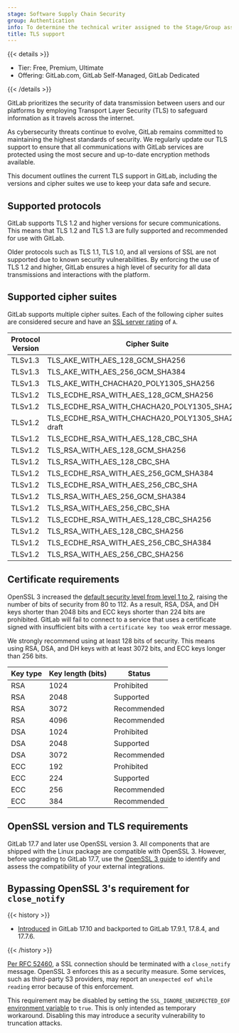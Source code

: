 ```yaml
---
stage: Software Supply Chain Security
group: Authentication
info: To determine the technical writer assigned to the Stage/Group associated with this page, see https://handbook.gitlab.com/handbook/product/ux/technical-writing/#assignments
title: TLS support
---
```


{{< details >}}

- Tier: Free, Premium, Ultimate
- Offering: GitLab.com, GitLab Self-Managed, GitLab Dedicated

{{< /details >}}

GitLab prioritizes the security of data transmission between users and our
platforms by employing Transport Layer Security (TLS) to safeguard information
as it travels across the internet.

As cybersecurity threats continue to evolve, GitLab remains committed to maintaining the
highest standards of security. We regularly update our TLS support to ensure
that all communications with GitLab services are protected using the most secure
and up-to-date encryption methods available.

This document outlines the current TLS support in GitLab, including the versions
and cipher suites we use to keep your data safe and secure.

## Supported protocols

GitLab supports TLS 1.2 and higher versions for secure communications. This
means that TLS 1.2 and TLS 1.3 are fully supported and recommended for use with
GitLab.

Older protocols such as TLS 1.1, TLS 1.0, and all versions of SSL are not
supported due to known security vulnerabilities. By enforcing the use of TLS 1.2
and higher, GitLab ensures a high level of security for all data transmissions
and interactions with the platform.

## Supported cipher suites

GitLab supports multiple cipher suites. Each of the following cipher suites are considered
secure and have an [SSL server rating](https://github.com/ssllabs/research/wiki/SSL-Server-Rating-Guide)
of `A`.

| Protocol Version | Cipher Suite |
|------------------|--------------|
| TLSv1.3 | TLS_AKE_WITH_AES_128_GCM_SHA256 |
| TLSv1.3 | TLS_AKE_WITH_AES_256_GCM_SHA384 |
| TLSv1.3 | TLS_AKE_WITH_CHACHA20_POLY1305_SHA256 |
| TLSv1.2 | TLS_ECDHE_RSA_WITH_AES_128_GCM_SHA256 |
| TLSv1.2 | TLS_ECDHE_RSA_WITH_CHACHA20_POLY1305_SHA256 |
| TLSv1.2 | TLS_ECDHE_RSA_WITH_CHACHA20_POLY1305_SHA256-draft |
| TLSv1.2 | TLS_ECDHE_RSA_WITH_AES_128_CBC_SHA |
| TLSv1.2 | TLS_RSA_WITH_AES_128_GCM_SHA256 |
| TLSv1.2 | TLS_RSA_WITH_AES_128_CBC_SHA |
| TLSv1.2 | TLS_ECDHE_RSA_WITH_AES_256_GCM_SHA384 |
| TLSv1.2 | TLS_ECDHE_RSA_WITH_AES_256_CBC_SHA |
| TLSv1.2 | TLS_RSA_WITH_AES_256_GCM_SHA384 |
| TLSv1.2 | TLS_RSA_WITH_AES_256_CBC_SHA |
| TLSv1.2 | TLS_ECDHE_RSA_WITH_AES_128_CBC_SHA256 |
| TLSv1.2 | TLS_RSA_WITH_AES_128_CBC_SHA256 |
| TLSv1.2 | TLS_ECDHE_RSA_WITH_AES_256_CBC_SHA384 |
| TLSv1.2 | TLS_RSA_WITH_AES_256_CBC_SHA256 |

## Certificate requirements

OpenSSL 3 increased the [default security level from level 1 to 2](https://docs.openssl.org/3.0/man3/SSL_CTX_set_security_level/#default-callback-behaviour),
raising the number of bits of security from 80 to 112. As a result, RSA, DSA, and
DH keys shorter than 2048 bits and ECC keys shorter than 224 bits are
prohibited. GitLab will fail to connect to a service that uses a certificate
signed with insufficient bits with a `certificate key too weak` error message.

We strongly recommend using at least 128 bits of security. This means using RSA,
DSA, and DH keys with at least 3072 bits, and ECC keys longer than 256 bits.

| Key type | Key length (bits) | Status      |
|----------|-------------------|-------------|
| RSA      | 1024              | Prohibited  |
| RSA      | 2048              | Supported   |
| RSA      | 3072              | Recommended |
| RSA      | 4096              | Recommended |
| DSA      | 1024              | Prohibited  |
| DSA      | 2048              | Supported   |
| DSA      | 3072              | Recommended |
| ECC      | 192               | Prohibited  |
| ECC      | 224               | Supported   |
| ECC      | 256               | Recommended |
| ECC      | 384               | Recommended |

## OpenSSL version and TLS requirements

GitLab 17.7 and later use OpenSSL version 3. All components that are shipped
with the Linux package are compatible with OpenSSL 3. However, before upgrading
to GitLab 17.7, use the [OpenSSL 3 guide](https://docs.gitlab.com/omnibus/settings/ssl/openssl_3.html)
to identify and assess the compatibility of your external integrations.

## Bypassing OpenSSL 3's requirement for `close_notify`

{{< history >}}

- [Introduced](https://gitlab.com/gitlab-org/gitlab/-/merge_requests/181759) in GitLab 17.10 and backported to GitLab 17.9.1, 17.8.4, and 17.7.6.

{{< /history >}}

[Per RFC 52460](https://www.rfc-editor.org/rfc/rfc5246#section-7.2.1), a
SSL connection should be terminated with a `close_notify` message. OpenSSL
3 enforces this as a security measure. Some services, such as third-party S3 providers,
may report an `unexpected eof while reading` error because of this enforcement.

This requirement may be disabled by setting the
`SSL_IGNORE_UNEXPECTED_EOF` [environment variable](../administration/environment_variables.md) to `true`. This is only
intended as temporary workaround. Disabling this may introduce a security
vulnerability to truncation attacks.
